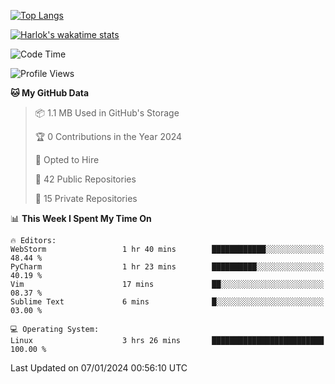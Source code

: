 [![Top Langs](https://github-readme-stats.vercel.app/api/top-langs/?username=remisiki&theme=dracula&layout=compact&hide=Jupyter%20Notebook,CSS,HTML&langs_count=10&exclude_repo=GMM-Demux-GUI)](https://github.com/anuraghazra/github-readme-stats)

[![Harlok's wakatime stats](https://github-readme-stats.vercel.app/api/wakatime?username=@remisiki&theme=dracula&layout=compact&langs_count=10&hide=other,html,css,text,json,markdown,jupyter)](https://github.com/anuraghazra/github-readme-stats)

<!--START_SECTION:waka-->
![Code Time](http://img.shields.io/badge/Code%20Time-632%20hrs%2037%20mins-blue)

![Profile Views](http://img.shields.io/badge/Profile%20Views-14-blue)

**🐱 My GitHub Data** 

> 📦 1.1 MB Used in GitHub's Storage 
 > 
> 🏆 0 Contributions in the Year 2024
 > 
> 💼 Opted to Hire
 > 
> 📜 42 Public Repositories 
 > 
> 🔑 15 Private Repositories 
 > 
📊 **This Week I Spent My Time On** 

```text
🔥 Editors: 
WebStorm                 1 hr 40 mins        ████████████░░░░░░░░░░░░░   48.44 % 
PyCharm                  1 hr 23 mins        ██████████░░░░░░░░░░░░░░░   40.19 % 
Vim                      17 mins             ██░░░░░░░░░░░░░░░░░░░░░░░   08.37 % 
Sublime Text             6 mins              █░░░░░░░░░░░░░░░░░░░░░░░░   03.00 % 

💻 Operating System: 
Linux                    3 hrs 26 mins       █████████████████████████   100.00 % 
```


 Last Updated on 07/01/2024 00:56:10 UTC
<!--END_SECTION:waka-->
